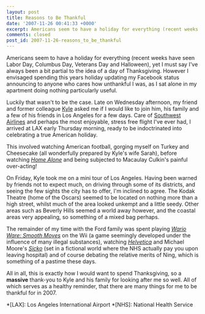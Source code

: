 ```yaml
---
layout: post
title: Reasons to Be Thankful
date: '2007-11-26 00:41:33 +0000'
excerpt: Americans seem to have a holiday for everything (recent weeks have seen Labor Day, Columbus Day, Veterans Day and Halloween), yet I must say I've always been a bit partial to the idea of a day of Thanksgiving.
comments: closed
post_id: 2007-11-26-reasons_to_be_thankful
---
```

Americans seem to have a holiday for everything (recent weeks have seen Labor Day, Columbus Day, Veterans Day and Halloween), yet I must say I've always been a bit partial to the idea of a day of Thanksgiving. However I envisaged spending this years holiday updating my Facebook status announcing to anyone who cares how unthankful I was, as I sat alone in my apartment doing nothing particularly useful.

Luckily that wasn't to be the case. Late on Wednesday afternoon, my friend and former colleague [Kyle][1] asked me if I would like to join him, his family and a few of his friends in Los Angeles for a few days. Care of [Southwest Airlines][2] and perhaps the most enjoyable, stress free flight I've ever had, I arrived at LAX early Thursday morning, ready to be indoctrinated into celebrating a true American holiday.

This involved watching American football, gorging myself on Turkey and Cheesecake (all wonderfully prepared by Kyle's wife Sarah), before watching <cite>[Home Alone][3]</cite> and being subjected to Macaulay Culkin's painful over-acting!

On Friday, Kyle took me on a mini tour of Los Angeles. Having been warned by friends not to expect much, on driving through some of its districts, and seeing the few sights the city has to offer, I'm inclined to agree. The Kodak Theatre (home of the Oscars) seemed to be located on nothing more than a high street, whilst much of the area looked unkempt and a little seedy. Other areas such as Beverly Hills seemed a world away however, and the coastal areas very appealing, so something of a mixed bag perhaps.

The remainder of my time with the Ford family was spent playing <cite>[Wario Ware: Smooth Moves][4]</cite> on the Wii (a game seemingly developed under the influence of many illegal substances), watching <cite>[Helvetica][5]</cite> and Michael Moore's <cite>[Sicko][6]</cite> (set in a fictional world where the NHS actually pay you upon leaving hospital) and of course debating the relative merits of Ning, which is something of a pastime these days.

All in all, this is exactly how I would want to spend Thanksgiving, so a **massive** thank-you to Kyle and his family for looking after me so well. All of which serves as a healthy reminder, that there are many things for me to be thankful for in 2007.

[1]: http://www.houseofkyle.com
[2]: http://www.southwest.com
[3]: http://www.imdb.com/title/tt0099785/
[4]: http://www.amazon.co.uk/dp/B000FQ9YB0
[5]: http://www.helveticafilm.com/
[6]: http://www.imdb.com/title/tt0386032/

*[LAX]: Los Angeles International Airport
*[NHS]: National Health Service